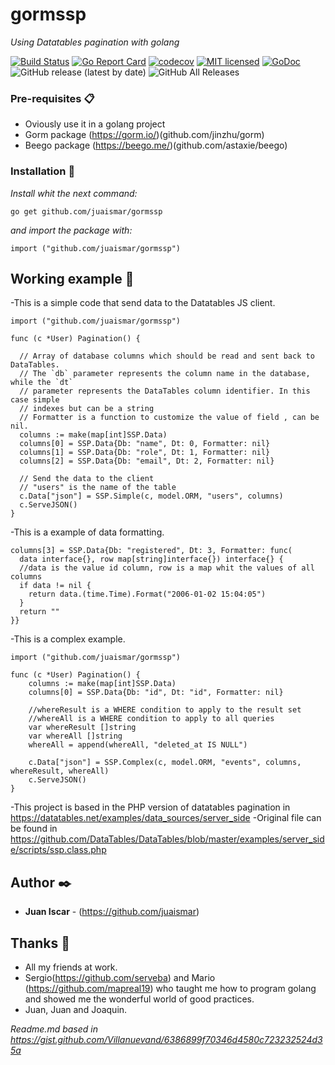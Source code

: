 # gormssp

_Using Datatables pagination with golang_

[![Build Status](https://travis-ci.org/juaismar/gormssp.svg?branch=master)](https://travis-ci.org/juaismar/gormssp)
[![Go Report Card](https://goreportcard.com/badge/github.com/juaismar/gormssp)](https://goreportcard.com/report/github.com/juaismar/gormssp)
[![codecov](https://codecov.io/gh/juaismar/gormssp/branch/master/graph/badge.svg)](https://codecov.io/gh/juaismar/gormssp)
[![MIT
licensed](https://img.shields.io/github/license/juaismar/gormssp)](https://raw.githubusercontent.com/juaismar/gormssp/master/LICENSE)
[![GoDoc](https://img.shields.io/badge/godoc-gormssp-blue.svg)](https://godoc.org/github.com/juaismar/gormssp)
![GitHub release (latest by date)](https://img.shields.io/github/v/release/juaismar/gormssp)
![GitHub All Releases](https://img.shields.io/github/downloads/juaismar/gormssp/total)


### Pre-requisites 📋

* Oviously use it in a golang project
* Gorm package (https://gorm.io/)(github.com/jinzhu/gorm)
* Beego package (https://beego.me/)(github.com/astaxie/beego)

### Installation 🔧

_Install whit the next command:_

```
go get github.com/juaismar/gormssp
```

_and import the package with:_

```
import ("github.com/juaismar/gormssp")
```
## Working example 🚀

-This is a simple code that send data to the Datatables JS client.
```
import ("github.com/juaismar/gormssp")

func (c *User) Pagination() {

  // Array of database columns which should be read and sent back to DataTables.
  // The `db` parameter represents the column name in the database, while the `dt`
  // parameter represents the DataTables column identifier. In this case simple
  // indexes but can be a string
  // Formatter is a function to customize the value of field , can be nil.
  columns := make(map[int]SSP.Data)
  columns[0] = SSP.Data{Db: "name", Dt: 0, Formatter: nil}
  columns[1] = SSP.Data{Db: "role", Dt: 1, Formatter: nil}
  columns[2] = SSP.Data{Db: "email", Dt: 2, Formatter: nil}

  // Send the data to the client
  // "users" is the name of the table
  c.Data["json"] = SSP.Simple(c, model.ORM, "users", columns)
  c.ServeJSON()
}
```

-This is a example of data formatting.
```
columns[3] = SSP.Data{Db: "registered", Dt: 3, Formatter: func(
  data interface{}, row map[string]interface{}) interface{} {
  //data is the value id column, row is a map whit the values of all columns
  if data != nil {
    return data.(time.Time).Format("2006-01-02 15:04:05")
  }
  return ""
}}
```

-This is a complex example.
```
import ("github.com/juaismar/gormssp")

func (c *User) Pagination() {
    columns := make(map[int]SSP.Data)
    columns[0] = SSP.Data{Db: "id", Dt: "id", Formatter: nil}
	
    //whereResult is a WHERE condition to apply to the result set
    //whereAll is a WHERE condition to apply to all queries
    var whereResult []string
    var whereAll []string
    whereAll = append(whereAll, "deleted_at IS NULL")

    c.Data["json"] = SSP.Complex(c, model.ORM, "events", columns, whereResult, whereAll)
    c.ServeJSON()
}
```

-This project is based in the PHP version of datatables pagination in https://datatables.net/examples/data_sources/server_side
-Original file can be found in https://github.com/DataTables/DataTables/blob/master/examples/server_side/scripts/ssp.class.php

## Author ✒️

* **Juan Iscar** - (https://github.com/juaismar)

## Thanks 🎁
* All my friends at work.
* Sergio(https://github.com/serveba) and Mario (https://github.com/mapreal19) who taught me how to program golang and showed me the wonderful world of good practices.
* Juan, Juan and Joaquin.


_Readme.md based in https://gist.github.com/Villanuevand/6386899f70346d4580c723232524d35a_
